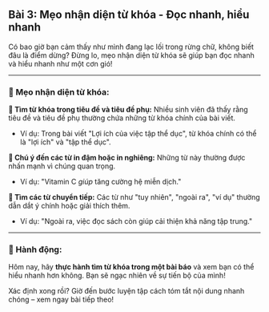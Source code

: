 ## Bài 3: Mẹo nhận diện từ khóa - Đọc nhanh, hiểu nhanh

Có bao giờ bạn cảm thấy như mình đang lạc lối trong rừng chữ, không biết đâu là điểm dừng? Đừng lo, mẹo nhận diện từ khóa sẽ giúp bạn đọc nhanh và hiểu nhanh như một cơn gió!

---

### 📌 Mẹo nhận diện từ khóa:

**🔹 Tìm từ khóa trong tiêu đề và tiêu đề phụ:**
Nhiều sinh viên đã thấy rằng tiêu đề và tiêu đề phụ thường chứa những từ khóa chính của bài viết.  
- Ví dụ: Trong bài viết "Lợi ích của việc tập thể dục", từ khóa chính có thể là "lợi ích" và "tập thể dục".  

**🔹 Chú ý đến các từ in đậm hoặc in nghiêng:**
Những từ này thường được nhấn mạnh vì chúng quan trọng.  
- Ví dụ: "Vitamin C *giúp* tăng cường hệ miễn dịch."  

**🔹 Tìm các từ chuyển tiếp:**
Các từ như "tuy nhiên", "ngoài ra", "ví dụ" thường dẫn dắt ý chính hoặc giải thích thêm.  
- Ví dụ: "Ngoài ra, việc đọc sách còn giúp cải thiện khả năng tập trung."  

---

### 🚀 Hành động:

Hôm nay, hãy **thực hành tìm từ khóa trong một bài báo** và xem bạn có thể hiểu nhanh hơn không. Bạn sẽ ngạc nhiên về sự tiến bộ của mình!

Xác định xong rồi? Giờ đến bước luyện tập cách tóm tắt nội dung nhanh chóng – xem ngay bài tiếp theo!